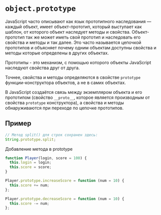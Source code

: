 # `object.prototype`

JavaScript часто описывают как язык прототипного наследования — каждый объект, имеет объект-прототип, который выступает как шаблон, от которого объект наследует методы и свойства. Объект-прототип так же может иметь свой прототип и наследовать его свойства и методы и так далее. Это часто называется цепочкой прототипов и объясняет почему одним объектам доступны свойства и методы которые определены в других объектах.

Прототипы - это механизм, с помощью которого объекты JavaScript наследуют свойства друг от друга.

Точнее, свойства и методы определяются в свойстве `prototype` функции-конструктора объектов, а не в самих объектах.

В JavaScript создаётся связь между экземпляром объекта и его прототипом (свойство `__proto__`, которое является производным от свойства `prototype` конструктора), а свойства и методы обнаруживаются при переходе по цепочке прототипов.

## Пример

```js
// Метод split() для строк сохранен здесь:
String.prototype.split;
```

Добавление метода в prototype

```js
function Player(login, score = 100) {
  this.login = login;
  this.score = score;
}

Player.prototype.increaseScore = function (num = 10) {
  this.score += num;
};

Player.prototype.decreaseScore = function (num = 10) {
  this.score -= num;
};
```
